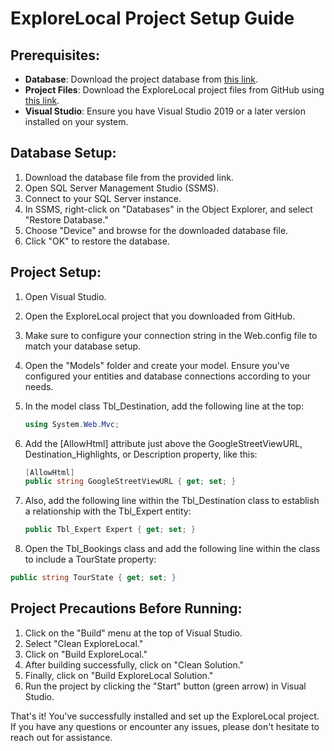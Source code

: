 # ExploreLocal Project Setup Guide

## Prerequisites:

- **Database**: Download the project database from [this link](https://cutt.ly/OwjPXR0Y).
- **Project Files**: Download the ExploreLocal project files from GitHub using [this link](https://cutt.ly/mwkhMEb2).
- **Visual Studio**: Ensure you have Visual Studio 2019 or a later version installed on your system.

## Database Setup:

1. Download the database file from the provided link.
2. Open SQL Server Management Studio (SSMS).
3. Connect to your SQL Server instance.
4. In SSMS, right-click on "Databases" in the Object Explorer, and select "Restore Database."
5. Choose "Device" and browse for the downloaded database file.
6. Click "OK" to restore the database.

## Project Setup:

1. Open Visual Studio.
2. Open the ExploreLocal project that you downloaded from GitHub.
3. Make sure to configure your connection string in the Web.config file to match your database setup.
4. Open the "Models" folder and create your model. Ensure you've configured your entities and database connections according to your needs.
5. In the model class Tbl_Destination, add the following line at the top:

   ```csharp
   using System.Web.Mvc;
   ```
6. Add the [AllowHtml] attribute just above the GoogleStreetViewURL, Destination_Highlights, or Description property, like this:
   ```csharp
   [AllowHtml]
   public string GoogleStreetViewURL { get; set; }
   ```
8. Also, add the following line within the Tbl_Destination class to establish a relationship with the Tbl_Expert entity:
   ```csharp
   public Tbl_Expert Expert { get; set; }
   ```
10. Open the Tbl_Bookings class and add the following line within the class to include a TourState property:
   ```csharp
   public string TourState { get; set; }
   ```

## Project Precautions Before Running:   
1. Click on the "Build" menu at the top of Visual Studio.
2. Select "Clean ExploreLocal."
3. Click on "Build ExploreLocal."
4. After building successfully, click on "Clean Solution."
5. Finally, click on "Build ExploreLocal Solution."
6. Run the project by clicking the "Start" button (green arrow) in Visual Studio.

That's it! You've successfully installed and set up the ExploreLocal project. If you have any questions or encounter any issues, please don't hesitate to reach out for assistance.
